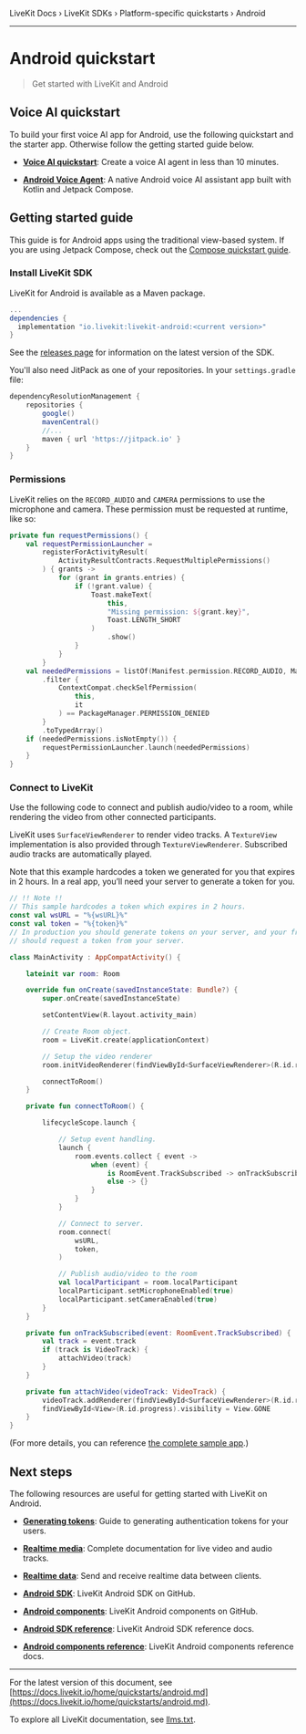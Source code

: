 LiveKit Docs › LiveKit SDKs › Platform-specific quickstarts › Android

---

# Android quickstart

> Get started with LiveKit and Android

## Voice AI quickstart

To build your first voice AI app for Android, use the following quickstart and the starter app. Otherwise follow the getting started guide below.

- **[Voice AI quickstart](https://docs.livekit.io/agents/start/voice-ai.md)**: Create a voice AI agent in less than 10 minutes.

- **[Android Voice Agent](https://github.com/livekit-examples/agent-starter-android)**: A native Android voice AI assistant app built with Kotlin and Jetpack Compose.

## Getting started guide

This guide is for Android apps using the traditional view-based system. If you are using Jetpack Compose, check out the [Compose quickstart guide](https://docs.livekit.io/home/quickstarts/android-compose.md).

### Install LiveKit SDK

LiveKit for Android is available as a Maven package.

```groovy
...
dependencies {
  implementation "io.livekit:livekit-android:<current version>"
}

```

See the [releases page](https://github.com/livekit/client-sdk-android/releases) for information on the latest version of the SDK.

You'll also need JitPack as one of your repositories. In your `settings.gradle` file:

```groovy
dependencyResolutionManagement {
    repositories {
        google()
        mavenCentral()
        //...
        maven { url 'https://jitpack.io' }
    }
}

```

### Permissions

LiveKit relies on the `RECORD_AUDIO` and `CAMERA` permissions to use the microphone and camera. These permission must be requested at runtime, like so:

```kt
private fun requestPermissions() {
    val requestPermissionLauncher =
        registerForActivityResult(
            ActivityResultContracts.RequestMultiplePermissions()
        ) { grants ->
            for (grant in grants.entries) {
                if (!grant.value) {
                    Toast.makeText(
                        this,
                        "Missing permission: ${grant.key}",
                        Toast.LENGTH_SHORT
                    )
                        .show()
                }
            }
        }
    val neededPermissions = listOf(Manifest.permission.RECORD_AUDIO, Manifest.permission.CAMERA)
        .filter {
            ContextCompat.checkSelfPermission(
                this,
                it
            ) == PackageManager.PERMISSION_DENIED
        }
        .toTypedArray()
    if (neededPermissions.isNotEmpty()) {
        requestPermissionLauncher.launch(neededPermissions)
    }
}

```

### Connect to LiveKit

Use the following code to connect and publish audio/video to a room, while rendering the video from other connected participants.

LiveKit uses `SurfaceViewRenderer` to render video tracks. A `TextureView` implementation is also provided through `TextureViewRenderer`. Subscribed audio tracks are automatically played.

Note that this example hardcodes a token we generated for you that expires in 2 hours. In a real app, you’ll need your server to generate a token for you.

```kt
// !! Note !!
// This sample hardcodes a token which expires in 2 hours.
const val wsURL = "%{wsURL}%"
const val token = "%{token}%"
// In production you should generate tokens on your server, and your frontend
// should request a token from your server.

class MainActivity : AppCompatActivity() {

    lateinit var room: Room

    override fun onCreate(savedInstanceState: Bundle?) {
        super.onCreate(savedInstanceState)

        setContentView(R.layout.activity_main)

        // Create Room object.
        room = LiveKit.create(applicationContext)

        // Setup the video renderer
        room.initVideoRenderer(findViewById<SurfaceViewRenderer>(R.id.renderer))

        connectToRoom()
    }

    private fun connectToRoom() {

        lifecycleScope.launch {

            // Setup event handling.
            launch {
                room.events.collect { event ->
                    when (event) {
                        is RoomEvent.TrackSubscribed -> onTrackSubscribed(event)
                        else -> {}
                    }
                }
            }

            // Connect to server.
            room.connect(
                wsURL,
                token,
            )

            // Publish audio/video to the room
            val localParticipant = room.localParticipant
            localParticipant.setMicrophoneEnabled(true)
            localParticipant.setCameraEnabled(true)
        }
    }

    private fun onTrackSubscribed(event: RoomEvent.TrackSubscribed) {
        val track = event.track
        if (track is VideoTrack) {
            attachVideo(track)
        }
    }

    private fun attachVideo(videoTrack: VideoTrack) {
        videoTrack.addRenderer(findViewById<SurfaceViewRenderer>(R.id.renderer))
        findViewById<View>(R.id.progress).visibility = View.GONE
    }
}

```

(For more details, you can reference [the complete sample app](https://github.com/livekit/client-sdk-android/blob/d8c3b2c8ad8c129f061e953eae09fc543cc715bb/sample-app-basic/src/main/java/io/livekit/android/sample/basic/MainActivity.kt#L21).)

## Next steps

The following resources are useful for getting started with LiveKit on Android.

- **[Generating tokens](https://docs.livekit.io/home/server/generating-tokens.md)**: Guide to generating authentication tokens for your users.

- **[Realtime media](https://docs.livekit.io/home/client/tracks.md)**: Complete documentation for live video and audio tracks.

- **[Realtime data](https://docs.livekit.io/home/client/data.md)**: Send and receive realtime data between clients.

- **[Android SDK](https://github.com/livekit/client-sdk-android)**: LiveKit Android SDK on GitHub.

- **[Android components](https://github.com/livekit/components-android)**: LiveKit Android components on GitHub.

- **[Android SDK reference](https://docs.livekit.io/reference/client-sdk-android/index.html.md)**: LiveKit Android SDK reference docs.

- **[Android components reference](https://docs.livekit.io/reference/components/android.md)**: LiveKit Android components reference docs.

---


For the latest version of this document, see [https://docs.livekit.io/home/quickstarts/android.md](https://docs.livekit.io/home/quickstarts/android.md).

To explore all LiveKit documentation, see [llms.txt](https://docs.livekit.io/llms.txt).